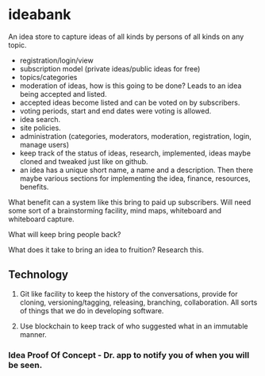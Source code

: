 # ideabank
An idea store to capture ideas of all kinds by persons of all kinds on any topic.

* registration/login/view
* subscription model (private ideas/public ideas for free)
* topics/categories
* moderation of ideas, how is this going to be done? Leads to an idea being accepted and listed.
* accepted ideas become listed and can be voted on by subscribers.
* voting periods, start and end dates were voting is allowed.
* idea search.
* site policies.
* administration (categories, moderators, moderation, registration, login, manage users)
* keep track of the status of ideas, research, implemented, ideas maybe cloned and tweaked just like on github.
* an idea has a unique short name, a name and a description. Then there maybe various sections for implementing the idea, finance, resources, benefits.

What benefit can a system like this bring to paid up subscribers. Will need some sort of a brainstorming facility, mind maps, whiteboard and whiteboard capture.

What will keep bring people back?

What does it take to bring an idea to fruition? Research this.

## Technology

1. Git like facility to keep the history of the conversations, provide for cloning, versioning/tagging, releasing, branching, collaboration. All sorts of things that we do in developing software.

1. Use blockchain to keep track of who suggested what in an immutable manner.

### Idea Proof Of Concept - Dr. app to notify you of when you will be seen.
